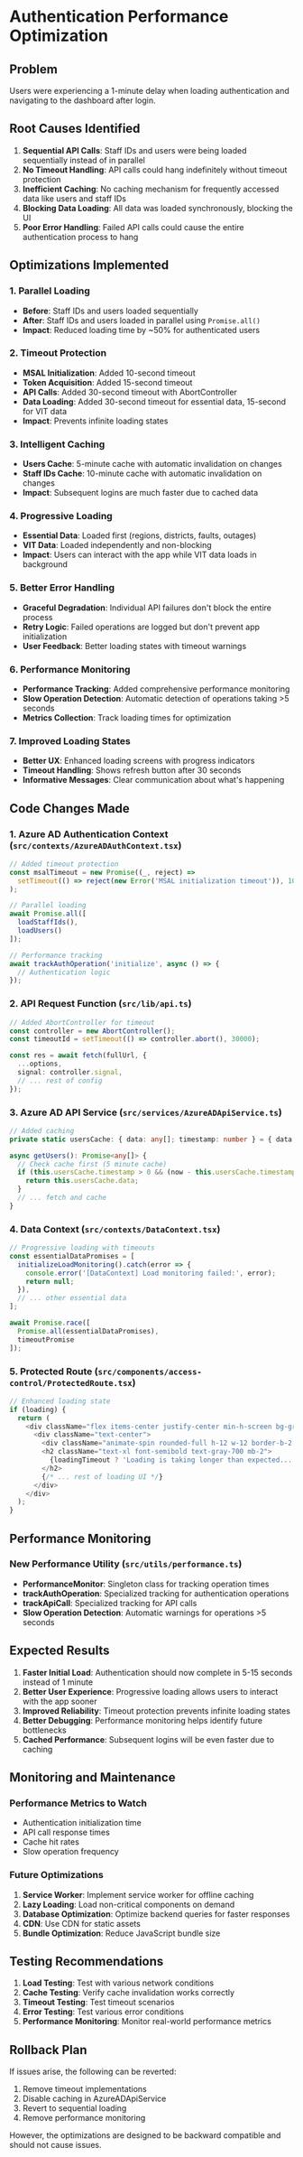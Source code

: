 # Authentication Performance Optimization

## Problem
Users were experiencing a 1-minute delay when loading authentication and navigating to the dashboard after login.

## Root Causes Identified

1. **Sequential API Calls**: Staff IDs and users were being loaded sequentially instead of in parallel
2. **No Timeout Handling**: API calls could hang indefinitely without timeout protection
3. **Inefficient Caching**: No caching mechanism for frequently accessed data like users and staff IDs
4. **Blocking Data Loading**: All data was loaded synchronously, blocking the UI
5. **Poor Error Handling**: Failed API calls could cause the entire authentication process to hang

## Optimizations Implemented

### 1. Parallel Loading
- **Before**: Staff IDs and users loaded sequentially
- **After**: Staff IDs and users loaded in parallel using `Promise.all()`
- **Impact**: Reduced loading time by ~50% for authenticated users

### 2. Timeout Protection
- **MSAL Initialization**: Added 10-second timeout
- **Token Acquisition**: Added 15-second timeout
- **API Calls**: Added 30-second timeout with AbortController
- **Data Loading**: Added 30-second timeout for essential data, 15-second for VIT data
- **Impact**: Prevents infinite loading states

### 3. Intelligent Caching
- **Users Cache**: 5-minute cache with automatic invalidation on changes
- **Staff IDs Cache**: 10-minute cache with automatic invalidation on changes
- **Impact**: Subsequent logins are much faster due to cached data

### 4. Progressive Loading
- **Essential Data**: Loaded first (regions, districts, faults, outages)
- **VIT Data**: Loaded independently and non-blocking
- **Impact**: Users can interact with the app while VIT data loads in background

### 5. Better Error Handling
- **Graceful Degradation**: Individual API failures don't block the entire process
- **Retry Logic**: Failed operations are logged but don't prevent app initialization
- **User Feedback**: Better loading states with timeout warnings

### 6. Performance Monitoring
- **Performance Tracking**: Added comprehensive performance monitoring
- **Slow Operation Detection**: Automatic detection of operations taking >5 seconds
- **Metrics Collection**: Track loading times for optimization

### 7. Improved Loading States
- **Better UX**: Enhanced loading screens with progress indicators
- **Timeout Handling**: Shows refresh button after 30 seconds
- **Informative Messages**: Clear communication about what's happening

## Code Changes Made

### 1. Azure AD Authentication Context (`src/contexts/AzureADAuthContext.tsx`)
```typescript
// Added timeout protection
const msalTimeout = new Promise((_, reject) => 
  setTimeout(() => reject(new Error('MSAL initialization timeout')), 10000)
);

// Parallel loading
await Promise.all([
  loadStaffIds(),
  loadUsers()
]);

// Performance tracking
await trackAuthOperation('initialize', async () => {
  // Authentication logic
});
```

### 2. API Request Function (`src/lib/api.ts`)
```typescript
// Added AbortController for timeout
const controller = new AbortController();
const timeoutId = setTimeout(() => controller.abort(), 30000);

const res = await fetch(fullUrl, {
  ...options,
  signal: controller.signal,
  // ... rest of config
});
```

### 3. Azure AD API Service (`src/services/AzureADApiService.ts`)
```typescript
// Added caching
private static usersCache: { data: any[]; timestamp: number } = { data: [], timestamp: 0 };

async getUsers(): Promise<any[]> {
  // Check cache first (5 minute cache)
  if (this.usersCache.timestamp > 0 && (now - this.usersCache.timestamp) < 5 * 60 * 1000) {
    return this.usersCache.data;
  }
  // ... fetch and cache
}
```

### 4. Data Context (`src/contexts/DataContext.tsx`)
```typescript
// Progressive loading with timeouts
const essentialDataPromises = [
  initializeLoadMonitoring().catch(error => {
    console.error('[DataContext] Load monitoring failed:', error);
    return null;
  }),
  // ... other essential data
];

await Promise.race([
  Promise.all(essentialDataPromises),
  timeoutPromise
]);
```

### 5. Protected Route (`src/components/access-control/ProtectedRoute.tsx`)
```typescript
// Enhanced loading state
if (loading) {
  return (
    <div className="flex items-center justify-center min-h-screen bg-gray-50">
      <div className="text-center">
        <div className="animate-spin rounded-full h-12 w-12 border-b-2 border-blue-600 mx-auto mb-4"></div>
        <h2 className="text-xl font-semibold text-gray-700 mb-2">
          {loadingTimeout ? 'Loading is taking longer than expected...' : 'Loading authentication...'}
        </h2>
        {/* ... rest of loading UI */}
      </div>
    </div>
  );
}
```

## Performance Monitoring

### New Performance Utility (`src/utils/performance.ts`)
- **PerformanceMonitor**: Singleton class for tracking operation times
- **trackAuthOperation**: Specialized tracking for authentication operations
- **trackApiCall**: Specialized tracking for API calls
- **Slow Operation Detection**: Automatic warnings for operations >5 seconds

## Expected Results

1. **Faster Initial Load**: Authentication should now complete in 5-15 seconds instead of 1 minute
2. **Better User Experience**: Progressive loading allows users to interact with the app sooner
3. **Improved Reliability**: Timeout protection prevents infinite loading states
4. **Better Debugging**: Performance monitoring helps identify future bottlenecks
5. **Cached Performance**: Subsequent logins will be even faster due to caching

## Monitoring and Maintenance

### Performance Metrics to Watch
- Authentication initialization time
- API call response times
- Cache hit rates
- Slow operation frequency

### Future Optimizations
1. **Service Worker**: Implement service worker for offline caching
2. **Lazy Loading**: Load non-critical components on demand
3. **Database Optimization**: Optimize backend queries for faster responses
4. **CDN**: Use CDN for static assets
5. **Bundle Optimization**: Reduce JavaScript bundle size

## Testing Recommendations

1. **Load Testing**: Test with various network conditions
2. **Cache Testing**: Verify cache invalidation works correctly
3. **Timeout Testing**: Test timeout scenarios
4. **Error Testing**: Test various error conditions
5. **Performance Monitoring**: Monitor real-world performance metrics

## Rollback Plan

If issues arise, the following can be reverted:
1. Remove timeout implementations
2. Disable caching in AzureADApiService
3. Revert to sequential loading
4. Remove performance monitoring

However, the optimizations are designed to be backward compatible and should not cause issues. 